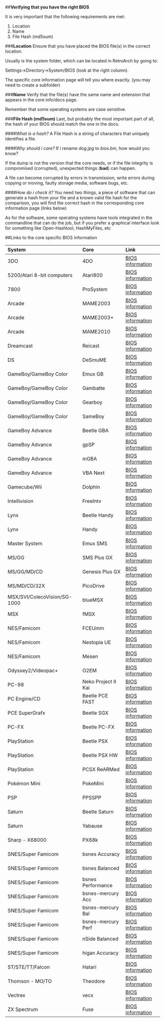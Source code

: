 ##**Verifying that you have the right BIOS**

It is very important that the following requirements are met:

1. Location
2. Name
3. File Hash (md5sum)

###**Location**
Ensure that you have placed the BIOS file(s) in the correct location.

Usually is the system folder, which can be located in RetroArch by going to:

Settings->Directory->System/BIOS (look at the right column).

The specific core information page will tell you where exactly. (you may need to create a subfolder)

###**Name**
Verify that the file(s) have the same name and extension that appears in the core info/docs page.

Remember that some operating systems are case sensitive.

###**File Hash (md5sum)**
Last, but probably the most important part of all, the hash of your BIOS should match the one in the docs.

####*What is a hash?*
A File Hash is a string of characters that uniquely identifies a file.

####*Why should i care?*
If i rename *dog.jpg* to *bios.bin*, how would you know?

If the dump is not the version that the core needs, or if the file integrity is compromised (corrupted), unexpected things (**bad**) can happen.

A file can become corrupted by errors in transmission, write errors during copying or moving, faulty storage media, software bugs, etc. 

####*How do i check it?*
You need two things, a piece of software that can generate a hash from your file and a known valid file hash for the comparison, you will find the correct hash in the corresponding core information page (links below)

As for the software, some operating systems have tools integrated in the commandline that can do the job, but if you prefer a graphical interface look for something like Open-Hashtool, HashMyFiles, etc

##Links to the core specific BIOS information

System                        | Core               | Link |
|:----------------------------|:-------------------|:--------------------------------------------------------------------|
3DO                           | 4DO                | [BIOS information](https://docs.libretro.com/library/4do/#bios)
5200/Atari 8-bit computers    | Atari800           | [BIOS information](https://docs.libretro.com/library/atari800/#bios)
7800                          | ProSystem          | [BIOS information](https://docs.libretro.com/library/prosystem/#bios)
Arcade                        | MAME2003           | [BIOS information](https://docs.libretro.com/library/mame_2003/#bios)
Arcade                        | MAME2003+          | [BIOS information](https://docs.libretro.com/library/mame2003_plus/#bios)
Arcade                        | MAME2010           | [BIOS information](https://docs.libretro.com/library/mame_2010/#bios)
Dreamcast                     | Reicast            | [BIOS information](https://docs.libretro.com/library/reicast/#bios)
DS                            | DeSmuME            | [BIOS information](https://docs.libretro.com/library/desmume/#bios)
GameBoy/GameBoy Color         | Emux GB            | [BIOS information](https://docs.libretro.com/library/emux_gb/#bios)
GameBoy/GameBoy Color         | Gambatte           | [BIOS information](https://docs.libretro.com/library/gambatte/#bios)
GameBoy/GameBoy Color         | Gearboy            | [BIOS information](https://docs.libretro.com/library/gearboy/#bios)
GameBoy/GameBoy Color         | SameBoy            | [BIOS information](https://docs.libretro.com/library/sameboy/#bios)
GameBoy Advance               | Beetle GBA         | [BIOS information](https://docs.libretro.com/library/beetle_gba/#bios)
GameBoy Advance               | gpSP               | [BIOS information](https://docs.libretro.com/library/gpsp/#bios)
GameBoy Advance               | mGBA               | [BIOS information](https://docs.libretro.com/library/mgba/#bios)
GameBoy Advance               | VBA Next           | [BIOS information](https://docs.libretro.com/library/vba_next/#bios)
Gamecube/Wii                  | Dolphin            | [BIOS information](https://docs.libretro.com/library/dolphin/#bios)
Intellivision                 | FreeIntv           | [BIOS information](https://docs.libretro.com/library/freeintv/#bios)
Lynx                          | Beetle Handy       | [BIOS information](https://docs.libretro.com/library/beetle_handy/#bios)
Lynx                          | Handy              | [BIOS information](https://docs.libretro.com/library/handy/#bios)
Master System                 | Emux SMS           | [BIOS information](https://docs.libretro.com/library/emux_sms/#bios)
MS/GG                         | SMS Plus GX        | [BIOS information](https://docs.libretro.com/library/smsplus/#bios)
MS/GG/MD/CD                   | Genesis Plus GX    | [BIOS information](https://docs.libretro.com/library/genesis_plus_gx/#bios)
MS/MD/CD/32X                  | PicoDrive          | [BIOS information](https://docs.libretro.com/library/picodrive/#bios)
MSX/SVI/ColecoVision/SG-1000  | blueMSX            | [BIOS information](https://docs.libretro.com/library/bluemsx/#bios)
MSX                           | fMSX               | [BIOS information](https://docs.libretro.com/library/fmsx/#bios)
NES/Famicom                   | FCEUmm             | [BIOS information](https://docs.libretro.com/library/fceumm/#bios)
NES/Famicom                   | Nestopia UE        | [BIOS information](https://docs.libretro.com/library/nestopia_ue/#bios)
NES/Famicom                   | Mesen              | [BIOS information](https://docs.libretro.com/library/mesen/#bios)
Odyssey2/Videopac+            | O2EM               | [BIOS information](https://docs.libretro.com/library/o2em/#bios)
PC-98                         | Neko Project II Kai| [BIOS information](https://docs.libretro.com/library/neko_project_ii_kai/#bios)
PC Engine/CD                  | Beetle PCE FAST    | [BIOS information](https://docs.libretro.com/library/beetle_pce_fast/#bios)
PCE SuperGrafx                | Beetle SGX         | [BIOS information](https://docs.libretro.com/library/beetle_sgx/#bios)
PC-FX                         | Beetle PC-FX       | [BIOS information](https://docs.libretro.com/library/beetle_pc_fx/#bios)
PlayStation                   | Beetle PSX         | [BIOS information](https://docs.libretro.com/library/beetle_psx/#bios)
PlayStation                   | Beetle PSX HW      | [BIOS information](https://docs.libretro.com/library/beetle_psx_hw/#bios)
PlayStation                   | PCSX ReARMed       | [BIOS information](https://docs.libretro.com/library/pcsx_rearmed/#bios)
Pokémon Mini                  | PokeMini           | [BIOS information](https://docs.libretro.com/library/pokemini/#bios)
PSP                           | PPSSPP             | [BIOS information](https://docs.libretro.com/library/ppsspp/#bios)
Saturn                        | Beetle Saturn      | [BIOS information](https://docs.libretro.com/library/beetle_saturn/#bios)
Saturn                        | Yabause            | [BIOS information](https://docs.libretro.com/library/yabause/#bios)
Sharp - X68000                | PX68k              | [BIOS information](https://docs.libretro.com/library/px68k/#bios)
SNES/Super Famicom            | bsnes Accuracy     | [BIOS information](https://docs.libretro.com/library/bsnes_accuracy/#bios)
SNES/Super Famicom            | bsnes Balanced     | [BIOS information](https://docs.libretro.com/library/bsnes_balanced/#bios)
SNES/Super Famicom            | bsnes Performance  | [BIOS information](https://docs.libretro.com/library/bsnes_performance/#bios)
SNES/Super Famicom            | bsnes-mercury Acc  | [BIOS information](https://docs.libretro.com/library/bsnes_mercury_accuracy/#bios)
SNES/Super Famicom            | bsnes-mercury Bal  | [BIOS information](https://docs.libretro.com/library/bsnes_mercury_balanced/#bios)
SNES/Super Famicom            | bsnes-mercury Perf | [BIOS information](https://docs.libretro.com/library/bsnes_mercury_performance/#bios)
SNES/Super Famicom            | nSide Balanced     | [BIOS information](https://docs.libretro.com/library/nside_balanced/#bios)
SNES/Super Famicom            | higan Accuracy     | [BIOS information](https://docs.libretro.com/library/higan_accuracy/#bios)
ST/STE/TT/Falcon              | Hatari             | [BIOS information](https://docs.libretro.com/library/hatari/#bios)
Thomson - MO/TO               | Theodore           | [BIOS information](https://docs.libretro.com/library/theodore/#bios)
Vectrex                       | vecx               | [BIOS information](https://docs.libretro.com/library/vecx/#bios)
ZX Spectrum                   | Fuse               | [BIOS information](https://docs.libretro.com/library/fuse/#bios)
